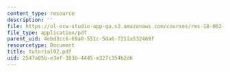 ```yaml
---
content_type: resource
description: ''
file: https://ol-ocw-studio-app-qa.s3.amazonaws.com/courses/res-18-002-introduction-to-matlab-spring-2008/2547a05be3ef383b4445e327c354b2d6_tutorial02.pdf
file_type: application/pdf
parent_uid: 4ebd3cc6-69a0-551c-5da6-7211a532469f
resourcetype: Document
title: tutorial02.pdf
uid: 2547a05b-e3ef-383b-4445-e327c354b2d6
---
```

